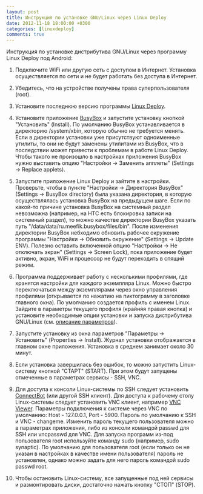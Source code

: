 ```yaml
---
layout: post
title: Инструкция по установке GNU/Linux через Linux Deploy
date: 2012-11-18 18:00:00 +0300
categories: [linuxdeploy]
comments: true
---
```


Инструкция по установке дистрибутива GNU/Linux через программу Linux Deploy под Android:

1. Подключите WiFi или другую сеть с доступом в Интернет. Установка осуществляется по сети и не будет работать без доступа в Интернет.

2. Убедитесь, что на устройстве получены права суперпользователя (root).

3. Установите последнюю версию программы [Linux Deploy](https://play.google.com/store/apps/details?id=ru.meefik.linuxdeploy).

4. Установите приложение [BusyBox](https://play.google.com/store/apps/details?id=ru.meefik.busybox) и запустите установку кнопкой "Установить" (Install). По умолчанию BusyBox устанавливается в директорию /system/xbin, которую обычно не требуется менять. Если в директории установки уже присутствуют одноименные утилиты, то они не будут заменены утилитами из BusyBox, что в последствии может привести к проблемам в работе Linux Deploy. Чтобы такого не произошло в настройках приложения BusyBox нужно выставить опцию "Настройки -> Заменить апплеты" (Settings -> Replace applets).

5. Запустите приложение Linux Deploy и зайтите в настройки. Проверьте, чтобы в пункте "Настройки -> Директория BusyBox" (Settings -> BusyBox directory) была указана директория, в которую осуществлялась установка BusyBox на предыдущем шаге. Если по какой-то причине установка BusyBox на системный раздел невозможна (например, на HTC есть блокировка записи на системный раздел), то можно качестве директории BusyBox указать путь "/data/data/ru.meefik.busybox/files/bin". После изменения директории BusyBox небходимо обновить рабочее окружение программы "Настройки -> Обновить окружение" (Settings -> Update ENV). Полезно оставить включенной опцию "Настройки -> Не отключать экран" (Settings -> Screen Lock), пока приложение будет активно, экран, WiFi и процессор не будут переходить в спящий режим.

6. Программа поддерживает работу с несколькими профилями, где хранятся настройки для каждого экземпляра Linux. Можно быстро переключаться между экземплярами через окно управления профилями (открывается по нажатию на пиктограмму в заголовке главного окна). По умолчанию создается профиль с именем Linux. Зайдите в параметры текущего профиля (крайняя правая кнопка) и установите необходимые опции установки и запуска дистрибутива GNU/Linux (см. [описание параметров](/blog/2012/11/19/linuxdeploy-properties/)).

7. Запустите установку из окна параметров "Параметры -> Установить" (Properties -> Install). Журнал установки отображается в главном окне приложения. Установка в среднем занимает около 30 минут.

8. Если установка завершилась без ошибок, то можно запустить Linux-систему кнопкой "СТАРТ" (START). При этом будут запущены отмеченные в параметрах сервисы - SSH, VNC.

9. Для доступа к консоли Linux-системы по SSH следует установить [ConnectBot](https://play.google.com/store/apps/details?id=org.connectbot) (или другой SSH клиент). Для доступа к рабочему столу Linux-системы следует установить VNC клиент, например [VNC Viewer](https://play.google.com/store/apps/details?id=com.realvnc.viewer.android). Параметры подключения к системе через VNC по умолчанию: Host - 127.0.0.1, Port - 5900. Пароль по умолчанию к SSH и VNC - changeme. Изменить пароль текущего пользователя можно в параметрах приложения, либо из консоли командой passwd для SSH или vncpasswd для VNC. Для запуска программ из-под пользователя root используйте команду sudo (например, sudo synaptic). По умолчанию для пользователя root (если только он не указан в настройках в качестве имени пользователя) пароль не установлен, однако можно задать для него пароль командой sudo passwd root.

10. Чтобы остановить Linux-систему, все запущенные под ней сервисы и размонтировать диски, достаточно нажать кнопку "СТОП" (STOP).

